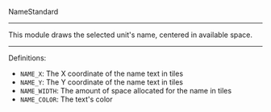
NameStandard

---

This module draws the selected unit's name, centered in available space.

---

Definitions:

  * `NAME_X`: The X coordinate of the name text in tiles
  * `NAME_Y`: The Y coordinate of the name text in tiles
  * `NAME_WIDTH`: The amount of space allocated for the name in tiles
  * `NAME_COLOR`: The text's color
